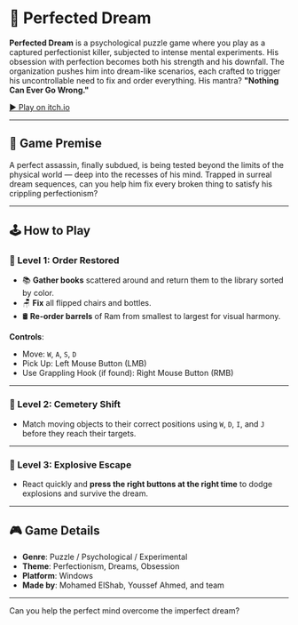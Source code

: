 # 🌙 Perfected Dream

**Perfected Dream** is a psychological puzzle game where you play as a captured perfectionist killer, subjected to intense mental experiments. His obsession with perfection becomes both his strength and his downfall. The organization pushes him into dream-like scenarios, each crafted to trigger his uncontrollable need to fix and order everything. His mantra? **"Nothing Can Ever Go Wrong."**

[▶️ Play on itch.io](https://mohamedelshab.itch.io/perfected-dream)

---

## 🧠 Game Premise

A perfect assassin, finally subdued, is being tested beyond the limits of the physical world — deep into the recesses of his mind. Trapped in surreal dream sequences, can you help him fix every broken thing to satisfy his crippling perfectionism?

---

## 🕹️ How to Play

### 🔹 Level 1: Order Restored
- 📚 **Gather books** scattered around and return them to the library sorted by color.
- 🪑 **Fix** all flipped chairs and bottles.
- 🛢️ **Re-order barrels** of Ram from smallest to largest for visual harmony.

**Controls**:
- Move: `W`, `A`, `S`, `D`
- Pick Up: Left Mouse Button (LMB)
- Use Grappling Hook (if found): Right Mouse Button (RMB)

---

### 🔹 Level 2: Cemetery Shift
- Match moving objects to their correct positions using `W`, `D`, `I`, and `J` before they reach their targets.

---

### 🔹 Level 3: Explosive Escape
- React quickly and **press the right buttons at the right time** to dodge explosions and survive the dream.

---

## 🎮 Game Details

- **Genre**: Puzzle / Psychological / Experimental
- **Theme**: Perfectionism, Dreams, Obsession
- **Platform**: Windows
- **Made by**: Mohamed ElShab, Youssef Ahmed, and team

---

Can you help the perfect mind overcome the imperfect dream?
